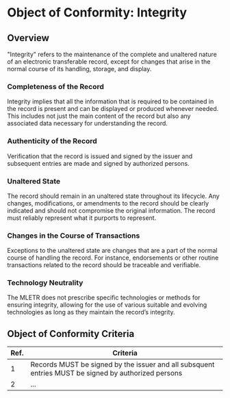 # Object of Conformity: Integrity

## Overview

"Integrity" refers to the maintenance of the complete and unaltered nature of an electronic transferable record, except for changes that arise in the normal course of its handling, storage, and display.

### Completeness of the Record

Integrity implies that all the information that is required to be contained in the record is present and can be displayed or produced whenever needed. This includes not just the main content of the record but also any associated data necessary for understanding the record.

### Authenticity of the Record

Verification that the record is issued and signed by the issuer and subsequent entries are made and signed by authorized persons.

### Unaltered State

The record should remain in an unaltered state throughout its lifecycle. Any changes, modifications, or amendments to the record should be clearly indicated and should not compromise the original information. The record must reliably represent what it purports to represent.

### Changes in the Course of Transactions

Exceptions to the unaltered state are changes that are a part of the normal course of handling the record. For instance, endorsements or other routine transactions related to the record should be traceable and verifiable.

### Technology Neutrality

The MLETR does not prescribe specific technologies or methods for ensuring integrity, allowing for the use of various suitable and evolving technologies as long as they maintain the record’s integrity.

## Object of Conformity Criteria

Ref.|Criteria|
|---|---|
|1|Records MUST be signed by the issuer and all subsquent entries MUST be signed by authorized persons|
|2|...|